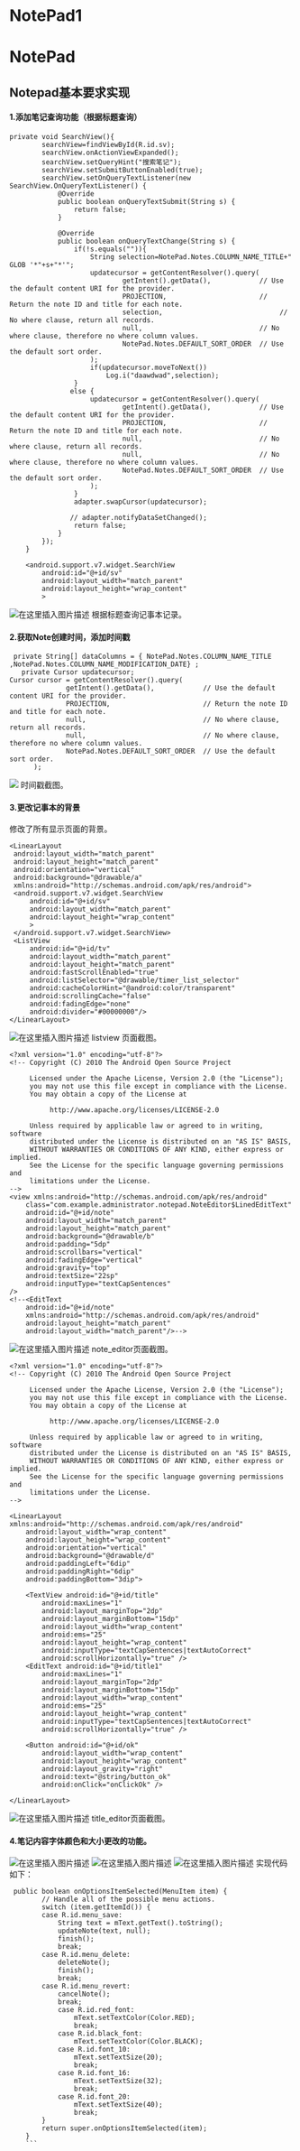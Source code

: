# NotePad1
# NotePad
## Notepad基本要求实现
####  1.添加笔记查询功能（根据标题查询）
```
private void SearchView(){
        searchView=findViewById(R.id.sv);
        searchView.onActionViewExpanded();
        searchView.setQueryHint("搜索笔记");
        searchView.setSubmitButtonEnabled(true);
        searchView.setOnQueryTextListener(new SearchView.OnQueryTextListener() {
            @Override
            public boolean onQueryTextSubmit(String s) {
                return false;
            }

            @Override
            public boolean onQueryTextChange(String s) {
                if(!s.equals("")){
                    String selection=NotePad.Notes.COLUMN_NAME_TITLE+" GLOB '*"+s+"*'";
                    updatecursor = getContentResolver().query(
                            getIntent().getData(),            // Use the default content URI for the provider.
                            PROJECTION,                       // Return the note ID and title for each note.
                            selection,                             // No where clause, return all records.
                            null,                             // No where clause, therefore no where column values.
                            NotePad.Notes.DEFAULT_SORT_ORDER  // Use the default sort order.
                    );
                    if(updatecursor.moveToNext())
                        Log.i("daawdwad",selection);
                }
               else {
                    updatecursor = getContentResolver().query(
                            getIntent().getData(),            // Use the default content URI for the provider.
                            PROJECTION,                       // Return the note ID and title for each note.
                            null,                             // No where clause, return all records.
                            null,                             // No where clause, therefore no where column values.
                            NotePad.Notes.DEFAULT_SORT_ORDER  // Use the default sort order.
                    );
                }
                adapter.swapCursor(updatecursor);

               // adapter.notifyDataSetChanged();
                return false;
            }
        });
    }
```
```
    <android.support.v7.widget.SearchView
        android:id="@+id/sv"
        android:layout_width="match_parent"
        android:layout_height="wrap_content"
        >
```

![在这里插入图片描述](https://img-blog.csdnimg.cn/20190517152121155.?x-oss-process=image/watermark,type_ZmFuZ3poZW5naGVpdGk,shadow_10,text_aHR0cHM6Ly9ibG9nLmNzZG4ubmV0L3FxXzQxNTg1ODAx,size_16,color_FFFFFF,t_70)
  根据标题查询记事本记录。
  
  #### 2.获取Note创建时间，添加时间戳
  ```
   private String[] dataColumns = { NotePad.Notes.COLUMN_NAME_TITLE ,NotePad.Notes.COLUMN_NAME_MODIFICATION_DATE} ;
     private Cursor updatecursor;
  Cursor cursor = getContentResolver().query(
                getIntent().getData(),            // Use the default content URI for the provider.
                PROJECTION,                       // Return the note ID and title for each note.
                null,                             // No where clause, return all records.
                null,                             // No where clause, therefore no where column values.
                NotePad.Notes.DEFAULT_SORT_ORDER  // Use the default sort order.
        );
```
       
![](https://img-blog.csdnimg.cn/20190517153154411.?x-oss-process=image/watermark,type_ZmFuZ3poZW5naGVpdGk,shadow_10,text_aHR0cHM6Ly9ibG9nLmNzZG4ubmV0L3FxXzQxNTg1ODAx,size_16,color_FFFFFF,t_70)
   时间戳截图。
   
   #### 3.更改记事本的背景
   修改了所有显示页面的背景。
   ```
   <LinearLayout
    android:layout_width="match_parent"
    android:layout_height="match_parent"
    android:orientation="vertical"
    android:background="@drawable/a"
    xmlns:android="http://schemas.android.com/apk/res/android">
    <android.support.v7.widget.SearchView
        android:id="@+id/sv"
        android:layout_width="match_parent"
        android:layout_height="wrap_content"
        >
    </android.support.v7.widget.SearchView>
    <ListView
        android:id="@+id/tv"
        android:layout_width="match_parent"
        android:layout_height="match_parent"
        android:fastScrollEnabled="true"
        android:listSelector="@drawable/timer_list_selector"
        android:cacheColorHint="@android:color/transparent"
        android:scrollingCache="false"
        android:fadingEdge="none"
        android:divider="#00000000"/>
</LinearLayout>
```
![在这里插入图片描述](https://img-blog.csdnimg.cn/20190517153524477.?x-oss-process=image/watermark,type_ZmFuZ3poZW5naGVpdGk,shadow_10,text_aHR0cHM6Ly9ibG9nLmNzZG4ubmV0L3FxXzQxNTg1ODAx,size_16,color_FFFFFF,t_70)
listview 页面截图。

```
<?xml version="1.0" encoding="utf-8"?>
<!-- Copyright (C) 2010 The Android Open Source Project

     Licensed under the Apache License, Version 2.0 (the "License");
     you may not use this file except in compliance with the License.
     You may obtain a copy of the License at
  
          http://www.apache.org/licenses/LICENSE-2.0
  
     Unless required by applicable law or agreed to in writing, software
     distributed under the License is distributed on an "AS IS" BASIS,
     WITHOUT WARRANTIES OR CONDITIONS OF ANY KIND, either express or implied.
     See the License for the specific language governing permissions and
     limitations under the License.
-->
<view xmlns:android="http://schemas.android.com/apk/res/android"
    class="com.example.administrator.notepad.NoteEditor$LinedEditText"
    android:id="@+id/note"
    android:layout_width="match_parent"
    android:layout_height="match_parent"
    android:background="@drawable/b"
    android:padding="5dp"
    android:scrollbars="vertical"
    android:fadingEdge="vertical"
    android:gravity="top"
    android:textSize="22sp"
    android:inputType="textCapSentences"
/>
<!--<EditText
    android:id="@+id/note"
    xmlns:android="http://schemas.android.com/apk/res/android"
    android:layout_height="match_parent"
    android:layout_width="match_parent"/>-->
```
![在这里插入图片描述](https://img-blog.csdnimg.cn/20190517153641466.?x-oss-process=image/watermark,type_ZmFuZ3poZW5naGVpdGk,shadow_10,text_aHR0cHM6Ly9ibG9nLmNzZG4ubmV0L3FxXzQxNTg1ODAx,size_16,color_FFFFFF,t_70)
note_editor页面截图。

```
<?xml version="1.0" encoding="utf-8"?>
<!-- Copyright (C) 2010 The Android Open Source Project

     Licensed under the Apache License, Version 2.0 (the "License");
     you may not use this file except in compliance with the License.
     You may obtain a copy of the License at
  
          http://www.apache.org/licenses/LICENSE-2.0
  
     Unless required by applicable law or agreed to in writing, software
     distributed under the License is distributed on an "AS IS" BASIS,
     WITHOUT WARRANTIES OR CONDITIONS OF ANY KIND, either express or implied.
     See the License for the specific language governing permissions and
     limitations under the License.
-->

<LinearLayout xmlns:android="http://schemas.android.com/apk/res/android" 
  	android:layout_width="wrap_content" 
    android:layout_height="wrap_content"
    android:orientation="vertical"
    android:background="@drawable/d"
    android:paddingLeft="6dip"
    android:paddingRight="6dip"
    android:paddingBottom="3dip">
   					  
    <TextView android:id="@+id/title"
        android:maxLines="1"
        android:layout_marginTop="2dp"
        android:layout_marginBottom="15dp"
        android:layout_width="wrap_content"
      	android:ems="25"
        android:layout_height="wrap_content"
        android:inputType="textCapSentences|textAutoCorrect"
        android:scrollHorizontally="true" />
    <EditText android:id="@+id/title1"
        android:maxLines="1"
        android:layout_marginTop="2dp"
        android:layout_marginBottom="15dp"
        android:layout_width="wrap_content"
        android:ems="25"
        android:layout_height="wrap_content"
        android:inputType="textCapSentences|textAutoCorrect"
        android:scrollHorizontally="true" />
   		
    <Button android:id="@+id/ok"
        android:layout_width="wrap_content" 
        android:layout_height="wrap_content" 
        android:layout_gravity="right"
        android:text="@string/button_ok"
        android:onClick="onClickOk" />
   		
</LinearLayout>

```
![在这里插入图片描述](https://img-blog.csdnimg.cn/20190517153831486.?x-oss-process=image/watermark,type_ZmFuZ3poZW5naGVpdGk,shadow_10,text_aHR0cHM6Ly9ibG9nLmNzZG4ubmV0L3FxXzQxNTg1ODAx,size_16,color_FFFFFF,t_70)
title_editor页面截图。

####  4.笔记内容字体颜色和大小更改的功能。
![在这里插入图片描述](https://img-blog.csdnimg.cn/20190517154102765.?x-oss-process=image/watermark,type_ZmFuZ3poZW5naGVpdGk,shadow_10,text_aHR0cHM6Ly9ibG9nLmNzZG4ubmV0L3FxXzQxNTg1ODAx,size_16,color_FFFFFF,t_70)
![在这里插入图片描述](https://img-blog.csdnimg.cn/20190517154136372.?x-oss-process=image/watermark,type_ZmFuZ3poZW5naGVpdGk,shadow_10,text_aHR0cHM6Ly9ibG9nLmNzZG4ubmV0L3FxXzQxNTg1ODAx,size_16,color_FFFFFF,t_70)
![在这里插入图片描述](https://img-blog.csdnimg.cn/20190517154320788.?x-oss-process=image/watermark,type_ZmFuZ3poZW5naGVpdGk,shadow_10,text_aHR0cHM6Ly9ibG9nLmNzZG4ubmV0L3FxXzQxNTg1ODAx,size_16,color_FFFFFF,t_70)
实现代码如下：
```
 public boolean onOptionsItemSelected(MenuItem item) {
        // Handle all of the possible menu actions.
        switch (item.getItemId()) {
        case R.id.menu_save:
            String text = mText.getText().toString();
            updateNote(text, null);
            finish();
            break;
        case R.id.menu_delete:
            deleteNote();
            finish();
            break;
        case R.id.menu_revert:
            cancelNote();
            break;
            case R.id.red_font:
                mText.setTextColor(Color.RED);
                break;
            case R.id.black_font:
                mText.setTextColor(Color.BLACK);
            case R.id.font_10:
                mText.setTextSize(20);
                break;
            case R.id.font_16:
                mText.setTextSize(32);
                break;
            case R.id.font_20:
                mText.setTextSize(40);
                break;
        }
        return super.onOptionsItemSelected(item);
    }
    ```
